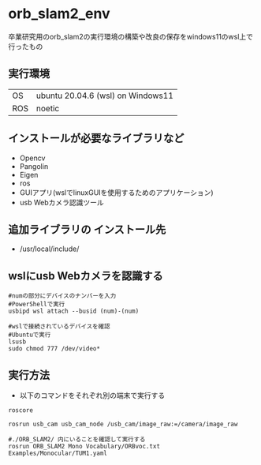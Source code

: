 # orb_slam2_env
卒業研究用のorb_slam2の実行環境の構築や改良の保存をwindows11のwsl上で行ったもの

## 実行環境

| | |
|----|----|
| OS | ubuntu 20.04.6 (wsl) on Windows11 |
| ROS | noetic |

## インストールが必要なライブラリなど
- Opencv
- Pangolin
- Eigen
- ros
- GUIアプリ(wslでlinuxGUIを使用するためのアプリケーション)
- usb Webカメラ認識ツール

## 追加ライブラリの インストール先
- /usr/local/include/

## 

## wslにusb Webカメラを認識する
```
#numの部分にデバイスのナンバーを入力
#PowerShellで実行
usbipd wsl attach --busid (num)-(num)

#wslで接続されているデバイスを確認
#Ubuntuで実行
lsusb
sudo chmod 777 /dev/video*
```

## 実行方法

- 以下のコマンドをそれぞれ別の端末で実行する

```
roscore

rosrun usb_cam usb_cam_node /usb_cam/image_raw:=/camera/image_raw

#./ORB_SLAM2/ 内にいることを確認して実行する
rosrun ORB_SLAM2 Mono Vocabulary/ORBvoc.txt Examples/Monocular/TUM1.yaml 
```

